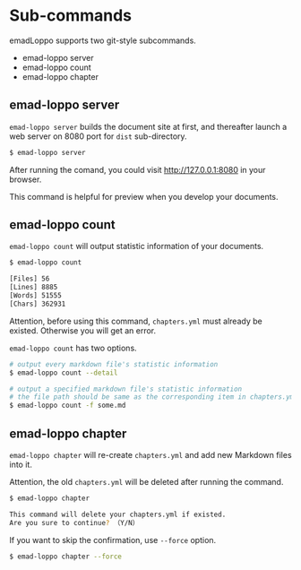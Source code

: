 # Sub-commands

emadLoppo supports two git-style subcommands.

- emad-loppo server
- emad-loppo count
- emad-loppo chapter

## emad-loppo server

`emad-loppo server` builds the document site at first, and thereafter launch a web server on 8080 port for `dist` sub-directory.

```bash
$ emad-loppo server
```

After running the comand, you could visit http://127.0.0.1:8080 in your browser.

This command is helpful for preview when you develop your documents.

## emad-loppo count

`emad-loppo count` will output statistic information of your documents.

```bash
$ emad-loppo count

[Files] 56
[Lines] 8885
[Words] 51555
[Chars] 362931
```

Attention, before using this command, `chapters.yml` must already be existed. Otherwise you will get an error.

`emad-loppo count` has two options.

```bash
# output every markdown file's statistic information
$ emad-loppo count --detail

# output a specified markdown file's statistic information
# the file path should be same as the corresponding item in chapters.yml
$ emad-loppo count -f some.md
```

## emad-loppo chapter

`emad-loppo chapter` will re-create `chapters.yml` and add new Markdown files into it.

Attention, the old `chapters.yml` will be deleted after running the command.

```bash
$ emad-loppo chapter

This command will delete your chapters.yml if existed.
Are you sure to continue? （Y/N）
```

If you want to skip the confirmation, use `--force` option.

```bash
$ emad-loppo chapter --force
```
